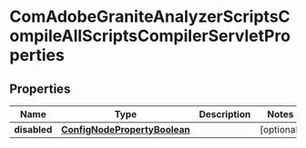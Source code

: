 
# ComAdobeGraniteAnalyzerScriptsCompileAllScriptsCompilerServletProperties

## Properties
Name | Type | Description | Notes
------------ | ------------- | ------------- | -------------
**disabled** | [**ConfigNodePropertyBoolean**](ConfigNodePropertyBoolean.md) |  |  [optional]



